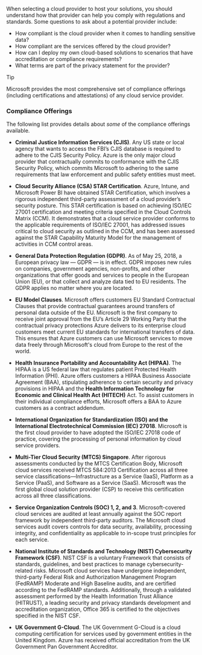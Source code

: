 When selecting a cloud provider to host your solutions, you should understand how that provider can help you comply with regulations and standards. Some questions to ask about a potential provider include:

- How compliant is the cloud provider when it comes to handling sensitive data?
- How compliant are the services offered by the cloud provider?
- How can I deploy my own cloud-based solutions to scenarios that have accreditation or compliance requirements?
- What terms are part of the privacy statement for the provider?

> [!TIP]
> Microsoft provides the most comprehensive set of compliance offerings (including certifications and attestations) of any cloud service provider.

### Compliance Offerings

The following list provides details about _some_ of the compliance offerings available.

- **Criminal Justice Information Services (CJIS)**. Any US state or local agency that wants to access the FBI’s CJIS database is required to adhere to the CJIS Security Policy. Azure is the only major cloud provider that contractually commits to conformance with the CJIS Security Policy, which commits Microsoft to adhering to the same requirements that law enforcement and public safety entities must meet.

- **Cloud Security Alliance (CSA) STAR Certification**. Azure, Intune, and Microsoft Power BI have obtained STAR Certification, which involves a rigorous independent third-party assessment of a cloud provider’s security posture. This STAR certification is based on achieving ISO/IEC 27001 certification and meeting criteria specified in the Cloud Controls Matrix (CCM). It demonstrates that a cloud service provider conforms to the applicable requirements of ISO/IEC 27001, has addressed issues critical to cloud security as outlined in the CCM, and has been assessed against the STAR Capability Maturity Model for the management of activities in CCM control areas.

- **General Data Protection Regulation (GDPR)**. As of May 25, 2018, a European privacy law &mdash; GDPR &mdash; is in effect. GDPR imposes new rules on companies, government agencies, non-profits, and other organizations that offer goods and services to people in the European Union (EU), or that collect and analyze data tied to EU residents. The GDPR applies no matter where you are located.

- **EU Model Clauses**. Microsoft offers customers EU Standard Contractual Clauses that provide contractual guarantees around transfers of personal data outside of the EU. Microsoft is the first company to receive joint approval from the EU’s Article 29 Working Party that the contractual privacy protections Azure delivers to its enterprise cloud customers meet current EU standards for international transfers of data. This ensures that Azure customers can use Microsoft services to move data freely through Microsoft's cloud from Europe to the rest of the world.

- **Health Insurance Portability and Accountability Act (HIPAA)**. The HIPAA is a US federal law that regulates patient Protected Health Information (PHI). Azure offers customers a HIPAA Business Associate Agreement (BAA), stipulating adherence to certain security and privacy provisions in HIPAA and the **Health Information Technology for Economic and Clinical Health Act (HITECH)** Act. To assist customers in their individual compliance efforts, Microsoft offers a BAA to Azure customers as a contract addendum.

- **International Organization for Standardization (ISO) and the International Electrotechnical Commission (IEC) 27018**. Microsoft is the first cloud provider to have adopted the ISO/IEC 27018 code of practice, covering the processing of personal information by cloud service providers.

- **Multi-Tier Cloud Security (MTCS) Singapore**. After rigorous assessments conducted by the MTCS Certification Body, Microsoft cloud services received MTCS 584:2013 Certification across all three service classifications—Infrastructure as a Service (IaaS), Platform as a Service (PaaS), and Software as a Service (SaaS). Microsoft was the first global cloud solution provider (CSP) to receive this certification across all three classifications.

- **Service Organization Controls (SOC) 1, 2, and 3**. Microsoft-covered cloud services are audited at least annually against the SOC report framework by independent third-party auditors. The Microsoft cloud services audit covers controls for data security, availability, processing integrity, and confidentiality as applicable to in-scope trust principles for each service.

- **National Institute of Standards and Technology (NIST) Cybersecurity Framework (CSF)**. NIST CSF is a voluntary Framework that consists of standards, guidelines, and best practices to manage cybersecurity-related risks. Microsoft cloud services have undergone independent, third-party Federal Risk and Authorization Management Program (FedRAMP) Moderate and High Baseline audits, and are certified according to the FedRAMP standards. Additionally, through a validated assessment performed by the Health Information Trust Alliance (HITRUST), a leading security and privacy standards development and accreditation organization, Office 365 is certified to the objectives specified in the NIST CSF.

- **UK Government G-Cloud**. The UK Government G-Cloud is a cloud computing certification for services used by government entities in the United Kingdom. Azure has received official accreditation from the UK Government Pan Government Accreditor.
